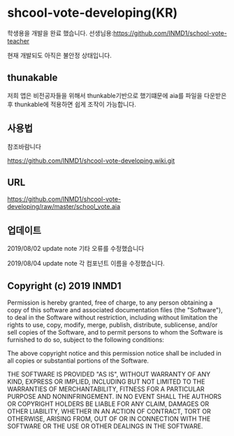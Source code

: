 # shcool-vote-developing(KR)
학생용을 개발을 완료 했습니다.
선생님용:https://github.com/INMD1/school-vote-teacher

현재 개발되도 아직은 불안정 상태입니다.
## thunakable
저희 앱은 비전공자들을 위해서 thunkable기반으로 했기떄문에 aia를 파일을 다운받은후 thunkable에 적용하면 쉽게 조작이 가능합니다.

## 사용법
참조바람니다

https://github.com/INMD1/shcool-vote-developing.wiki.git

## URL

https://github.com/INMD1/shcool-vote-developing/raw/master/school_vote.aia

## 업데이트
2019/08/02 update note
기타 오류를 수정했습니다

2019/08/04 update note
각 컴포넌트 이름을 수정했습니다.

## Copyright (c) 2019 INMD1

Permission is hereby granted, free of charge, to any person
obtaining a copy of this software and associated documentation
files (the "Software"), to deal in the Software without
restriction, including without limitation the rights to use,
copy, modify, merge, publish, distribute, sublicense, and/or sell
copies of the Software, and to permit persons to whom the
Software is furnished to do so, subject to the following
conditions:

The above copyright notice and this permission notice shall be
included in all copies or substantial portions of the Software.

THE SOFTWARE IS PROVIDED "AS IS", WITHOUT WARRANTY OF ANY KIND,
EXPRESS OR IMPLIED, INCLUDING BUT NOT LIMITED TO THE WARRANTIES
OF MERCHANTABILITY, FITNESS FOR A PARTICULAR PURPOSE AND
NONINFRINGEMENT. IN NO EVENT SHALL THE AUTHORS OR COPYRIGHT
HOLDERS BE LIABLE FOR ANY CLAIM, DAMAGES OR OTHER LIABILITY,
WHETHER IN AN ACTION OF CONTRACT, TORT OR OTHERWISE, ARISING
FROM, OUT OF OR IN CONNECTION WITH THE SOFTWARE OR THE USE OR
OTHER DEALINGS IN THE SOFTWARE.

